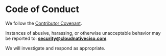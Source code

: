 # Code of Conduct

We follow the [Contributor Covenant](https://www.contributor-covenant.org/version/2/1/code_of_conduct/).

Instances of abusive, harassing, or otherwise unacceptable behavior may be reported to: **security@cloudnativeciso.com**.

We will investigate and respond as appropriate.
